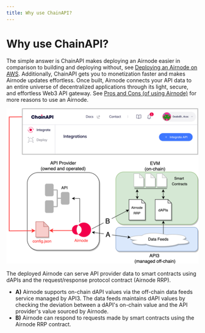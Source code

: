 ```yaml
---
title: Why use ChainAPI?
---
```


# Why use ChainAPI?

The simple answer is ChainAPI makes deploying an Airnode easier in comparison to
building and deploying without, see
[Deploying an Airnode on AWS](https://docs.api3.org/guides/airnode/deploy-airnode/deploy-aws/).
Additionally, ChainAPI gets you to monetization faster and makes Airnode updates
effortless. Once built, Airnode connects your API data to an entire universe of
decentralized applications through its light, secure, and effortless Web3 API
gateway. See
[Pros and Cons (of using Airnode)](https://docs.api3.org/explore/airnode/pros-and-cons.html) 
for more reasons to use an Airnode.

![Screenshot](../images/why-overview.png)

The deployed Airnode can serve API provider data to smart contracts using dAPIs
and the request/response protocol contract (Airnode RRP).

- **A)** Airnode supports on-chain dAPI values via the off-chain data feeds
  service managed by API3. The data feeds maintains dAPI values by checking the
  deviation between a dAPI's on-chain value and the API provider's value sourced
  by Airnode.
- **B)** Airnode can respond to requests made by smart contracts using the
  Airnode RRP contract.
